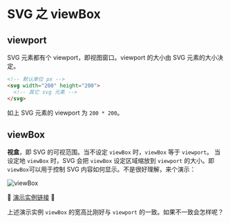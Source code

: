 # SVG 之 viewBox

## viewport

SVG 元素都有个 viewport，即视图窗口。viewport 的大小由 SVG 元素的大小决定。

```html
<!-- 默认单位 px -->
<svg width="200" height="200">
  <!-- 其它 svg 元素 -->
</svg>
```
如上 SVG 元素的 viewport 为 `200 * 200`。

## viewBox

**视盒**，即 SVG 的可视范围。当不设定 `viewBox` 时，`viewBox` 等于 `viewport`。 当设定地 `viewBox` 时，SVG 会把 `viewBox` 设定区域缩放到 `viewport` 的大小。即 `viewBox`可以用于控制 SVG 内容如何显示。不是很好理解，来个演示：

![viewBox](./imgs/viewBox.gif)

🌴 [演示实例链接](./demo/vb.html) 🌴

上述演示实例 `viewBox` 的宽高比刚好与 `viewport` 的一致。如果不一致会怎样呢？
